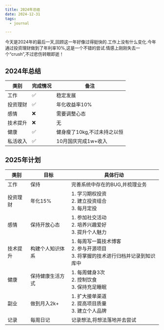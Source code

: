 ```yaml
---
title: 2024年总结
date: 2024-12-31
tags:
  - journal

---
```

今天是2024年的最后一天,回顾这一年好像过得挺快的.工作上没有什么变化.今年通过投资理财做到了年利率10%,这是一个不错的尝试.情感上刚刚失去一个“crush”,不过悲伤转眼即逝！

## 2024年总结

| 类别 | 完成情况 | 备注 |
| --- | --- | --- |
| 工作 | ✅ | 稳定发展 |
| 投资理财 | ✅ | 年化收益率10% |
| 感情 | ❌ | 需要调整心态 |
| 技术提升 | ❌ | 无 |
| 健康 | ✅ | 健身瘦了10kg,不过未持之以恒 |
| 私活收入 | ✅ | 10月国庆完成1w+收入 |


## 2025年计划

| 类别 | 目标 | 具体行动 |
| --- | --- | --- |
| 工作 | 保持 | 完善系统中存在的BUG,并梳理业务 |
| 投资理财 | 年化15% | 1. 学习期权投资<br/>2. 建立投资组合<br/>3. 每月定投 |
| 感情 | 保持开放心态 | 1. 参加社交活动<br/>2. 培养兴趣爱好<br/>3. 提升个人魅力 |
| 技术提升 | 构建个人知识体系 | 1. 每周写一篇技术博客<br/>2. 参与开源项目<br/>3. 将掌握的技术进行归档并记录到知识库中 |
| 健康 | 保持健康生活方式 | 1. 每周健身3次<br/>2. 控制饮食<br/>3. 保持充足睡眠 |
| 副业 | 做到月入2k+ | 1. 扩大接单渠道<br/>2. 提高项目质量<br/>3. 建立个人品牌 |
| 记录 | 每周日记 | 记录想法,将想法落地并去尝试 |



<!-- truncate -->

